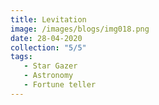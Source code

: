 ```yaml
---
title: Levitation
image: /images/blogs/img018.png
date: 28-04-2020
collection: "5/5"
tags:
   - Star Gazer
   - Astronomy 
   - Fortune teller
---
```

